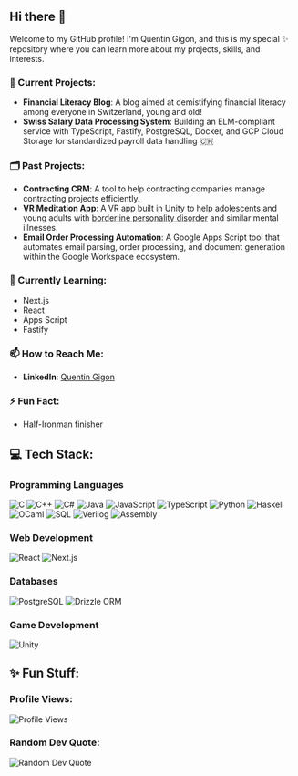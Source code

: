 ## Hi there 👋

Welcome to my GitHub profile! I'm Quentin Gigon, and this is my special ✨ repository where you can learn more about my projects, skills, and interests.

### 🔭 Current Projects:
- **Financial Literacy Blog**: A blog aimed at demistifying financial literacy among everyone in Switzerland, young and old!
- **Swiss Salary Data Processing System**: Building an ELM-compliant service with TypeScript, Fastify, PostgreSQL, Docker, and GCP Cloud Storage for standardized payroll data handling 🇨🇭

### 🗂️ Past Projects:
- **Contracting CRM**: A tool to help contracting companies manage contracting projects efficiently.
- **VR Meditation App**: A VR app built in Unity to help adolescents and young adults with [borderline personality disorder](https://en.wikipedia.org/wiki/Borderline_personality_disorder) and similar mental illnesses.
- **Email Order Processing Automation**: A Google Apps Script tool that automates email parsing, order processing, and document generation within the Google Workspace ecosystem.






### 🌱 Currently Learning:
- Next.js
- React
- Apps Script
- Fastify

### 📫 How to Reach Me:
- **LinkedIn**: [Quentin Gigon](https://www.linkedin.com/in/quentin-gigon-郭昆廷-6a91a694/)

### ⚡ Fun Fact:
- Half-Ironman finisher

## 💻 Tech Stack:

### Programming Languages
![C](https://img.shields.io/badge/C-00599C?style=for-the-badge&logo=c&logoColor=white)
![C++](https://img.shields.io/badge/C++-00599C?style=for-the-badge&logo=cplusplus&logoColor=white)
![C#](https://img.shields.io/badge/C%23-239120?style=for-the-badge&logo=c-sharp&logoColor=white)
![Java](https://img.shields.io/badge/Java-007396?style=for-the-badge&logo=java&logoColor=white)
![JavaScript](https://img.shields.io/badge/JavaScript-F7DF1E?style=for-the-badge&logo=javascript&logoColor=black)
![TypeScript](https://img.shields.io/badge/TypeScript-007ACC?style=for-the-badge&logo=typescript&logoColor=white)
![Python](https://img.shields.io/badge/Python-3776AB?style=for-the-badge&logo=python&logoColor=white)
![Haskell](https://img.shields.io/badge/Haskell-5e5086?style=for-the-badge&logo=haskell&logoColor=white)
![OCaml](https://img.shields.io/badge/OCaml-E9573F?style=for-the-badge&logo=ocaml&logoColor=white)
![SQL](https://img.shields.io/badge/SQL-4479A1?style=for-the-badge&logo=sql&logoColor=white)
![Verilog](https://img.shields.io/badge/Verilog-FFFFFF?style=for-the-badge&logo=verilog&logoColor=black)
![Assembly](https://img.shields.io/badge/Assembly-525252?style=for-the-badge&logo=assembly&logoColor=white)

### Web Development
![React](https://img.shields.io/badge/React-61DAFB?style=for-the-badge&logo=react&logoColor=black)
![Next.js](https://img.shields.io/badge/Next.js-000000?style=for-the-badge&logo=next-dot-js&logoColor=white)

### Databases
![PostgreSQL](https://img.shields.io/badge/PostgreSQL-336791?style=for-the-badge&logo=postgresql&logoColor=white)
![Drizzle ORM](https://img.shields.io/badge/Drizzle_ORM-007396?style=for-the-badge&logo=drizzle&logoColor=white)

### Game Development
![Unity](https://img.shields.io/badge/Unity-000000?style=for-the-badge&logo=unity&logoColor=white)

## ✨ Fun Stuff:

### Profile Views:
![Profile Views](https://komarev.com/ghpvc/?username=Quentin-Gigon&color=blue&style=flat)

### Random Dev Quote:
![Random Dev Quote](https://quotes-github-readme.vercel.app/api?type=horizontal&theme=radical)

